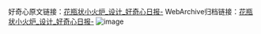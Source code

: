 好奇心原文链接：[花瓶状小火炉_设计_好奇心日报-](https://www.qdaily.com/articles/7456.html)
WebArchive归档链接：[花瓶状小火炉_设计_好奇心日报-](http://web.archive.org/web/20190623172340/https://www.qdaily.com/articles/7456.html)
![image](http://ww3.sinaimg.cn/large/007d5XDply1g3wjgu02ydj30u03t97iy)